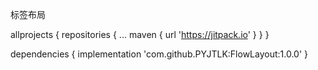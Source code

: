 标签布局

allprojects {
		repositories {
			...
			maven { url 'https://jitpack.io' }
		}
	}
  
  dependencies {
	        implementation 'com.github.PYJTLK:FlowLayout:1.0.0'
	}
